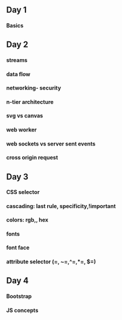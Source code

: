 ## Day 1
#### Basics
## Day 2
#### streams
#### data flow
#### networking- security
#### n-tier architecture
#### svg vs canvas
#### web worker
#### web sockets vs server sent events
#### cross origin request
## Day 3
#### CSS selector
#### cascading: last rule, specificity,!important
#### colors: rgb,, hex
#### fonts
#### font face
#### attribute selector (=, ~=,^=,*=, $=)
## Day 4
#### Bootstrap
#### JS concepts

